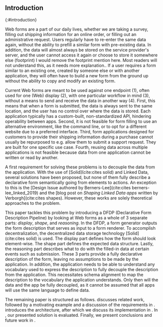 ## Introduction
{:#introduction}

Web forms are a part of our daily lives, whether we are taking a survey, filling out shipping information for an online order, or filling out an administrative request.
Users regularly have to re-enter the same data again, without the ability to prefill a similar form with pre-existing data.
In addition, the data will almost always be stored on the service provider's server, and the user cannot access it again or choose to store it somewhere else (footprint) <span class="comment" data-author="RT">I would remove the footprint mention here. Most readers will not understand this, as it needs more explanation.</span>.
If a user requires a form similar to an existing one, created by someone else or with another application, they will often have to build a new form from the ground up without the ability to copy and modify an existing form.

Current Web forms are meant to be used against one endpoint (1), often used for one (Web) display (2), with one particular workflow in mind (3), without a means to send and receive the data in another way (4).
First, this means that when a form is submitted, the data is always sent to the same location, and the user has no control over where the data is stored.
Each application typically has a custom-built, non-standardized API, hindering operability between apps.
Second, it is not feasible for form filling to use an alternative environment, like the command line, or to opt for a different website due to a preferred interface.
Third, form applications designed for customers to provide their shipping information during a purchase cannot usually be repurposed to e.g. allow them to submit a support request.
They are built for one specific use case.
Fourth, reusing data across multiple applications is not feasible because data from one application cannot be written or read by another.

A first requirement for solving these problems is to decouple the data from the application.
With the use of [Solid](cite:cites solid) and Linked Data, several solutions have been proposed, but none of them fully describe a declarative form semantically going from elements to actions.
An exception to this is the [Design Issue authored by Berners-Lee](cite:cites berners-lee_linked_2019) and the [blog post on *Shaping Linked Data apps* written by Verborgh](cite:cites shapes). However, these works are solely theoretical approaches to the problem.

This paper tackles this problem by introducing a DFDP (Declarative Form Description Pipeline) by looking at Web forms as a whole of 3 separate parts: *display*, *shape*, and *reasoning*.
In the DFDP, a form generator outputs the form description that serves as input to a form renderer.
To accomplish decentralization, the decentralized data storage technology [Solid](cite:cites solid) is used.
The display part defines how the form should look element-wise. The shape part defines the expected data structure.
Lastly, the reasoning part describes what to do with the filled-in data at certain events such as submission.
These 3 parts provide a fully declarative description of the form, leaving no assumptions to be made by the application.
In addition, the application needs to be able to understand any vocabulary used to express the description to fully decouple the description from the application.
This necessitates schema alignment to map the description to the vocabulary the application understands.
Only then will the data and the app be fully decoupled, as it cannot be assumed that all apps will use the same language to define data.

The remaining paper is structured as follows.
[](#related-work) discusses related work, followed by a motivating example and a discussion of the requirements in [](#requirements).
[](#architecture) introduces the architecture, after which we discuss its implementation in [](#implementation).
In [](#evaluation), our presented solution is evaluated.
Finally, we present conclusions and future work in [](#conclusion).

